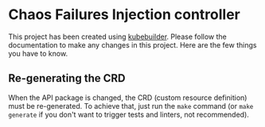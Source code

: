 # Chaos Failures Injection controller

This project has been created using [kubebuilder](https://github.com/kubernetes-sigs/kubebuilder). Please follow the documentation to make any changes in this project. Here are the few things you have to know.

## Re-generating the CRD

When the API package is changed, the CRD (custom resource definition) must be re-generated. To achieve that, just run the `make` command (or `make generate` if you don't want to trigger tests and linters, not recommended).
